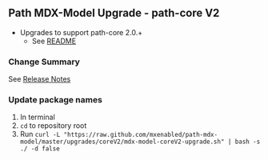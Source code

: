 ## Path MDX-Model Upgrade - path-core V2

* Upgrades to support path-core 2.0.+
  * See [README](https://github.com/mxenabled/path-core/tree/master/upgrades/v2)

### Change Summary

See [Release Notes](https://github.com/mxenabled/path-mdx-model/releases/tag/v3.0.0)

### Update package names

1. In terminal
2. `cd` to repository root
3. Run `curl -L "https://raw.github.com/mxenabled/path-mdx-model/master/upgrades/coreV2/mdx-model-coreV2-upgrade.sh" | bash -s ./ -d false`
